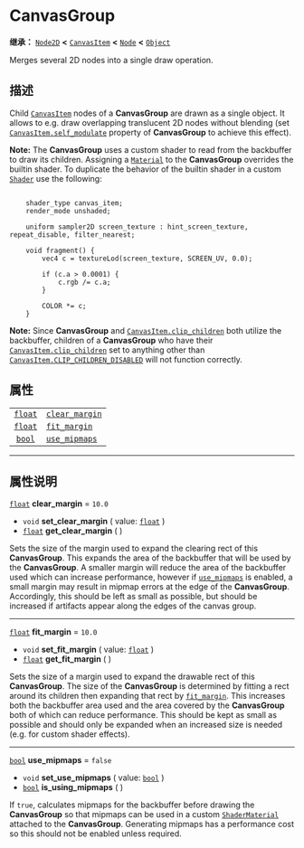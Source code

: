 <!-- ⚠ 请勿编辑本文件 ⚠ -->
<!-- 本文档使用脚本从 WeDot 引擎源码仓库生成。 -->
<!-- 生成脚本：https://github.com/WeDot-Engine/WeDot/tree/master/doc/tools/make_md.py； -->
<!-- 原文件：https://github.com/WeDot-Engine/WeDot/tree/master/doc/classes/CanvasGroup.xml。 -->

<div id="_class_canvasgroup"></div>

# CanvasGroup

**继承：** [`Node2D`](class_node2d.md) **<** [`CanvasItem`](class_canvasitem.md) **<** [`Node`](class_node.md) **<** [`Object`](class_object.md)

Merges several 2D nodes into a single draw operation.

## 描述

Child [`CanvasItem`](class_canvasitem.md) nodes of a **CanvasGroup** are drawn as a single object. It allows to e.g. draw overlapping translucent 2D nodes without blending (set [`CanvasItem.self_modulate`](class_canvasitem.md#class_canvasitem_property_self_modulate) property of **CanvasGroup** to achieve this effect).

 **Note:** The **CanvasGroup** uses a custom shader to read from the backbuffer to draw its children. Assigning a [`Material`](class_material.md) to the **CanvasGroup** overrides the builtin shader. To duplicate the behavior of the builtin shader in a custom [`Shader`](class_shader.md) use the following:

```

    shader_type canvas_item;
    render_mode unshaded;
    
    uniform sampler2D screen_texture : hint_screen_texture, repeat_disable, filter_nearest;
    
    void fragment() {
        vec4 c = textureLod(screen_texture, SCREEN_UV, 0.0);
    
        if (c.a > 0.0001) {
            c.rgb /= c.a;
        }
    
        COLOR *= c;
    }
```

 **Note:** Since **CanvasGroup** and [`CanvasItem.clip_children`](class_canvasitem.md#class_canvasitem_property_clip_children) both utilize the backbuffer, children of a **CanvasGroup** who have their [`CanvasItem.clip_children`](class_canvasitem.md#class_canvasitem_property_clip_children) set to anything other than [`CanvasItem.CLIP_CHILDREN_DISABLED`](class_canvasitem.md#class_canvasitem_constant_clip_children_disabled) will not function correctly.



## 属性

|||
|:-:|:--|
| [`float`](class_float.md) | [`clear_margin`](class_canvasgroup.md#class_canvasgroup_property_clear_margin) | ``10.0``  |
| [`float`](class_float.md) | [`fit_margin`](class_canvasgroup.md#class_canvasgroup_property_fit_margin)     | ``10.0``  |
| [`bool`](class_bool.md)   | [`use_mipmaps`](class_canvasgroup.md#class_canvasgroup_property_use_mipmaps)   | ``false`` |

<!-- rst-class:: classref-section-separator -->

---

## 属性说明

<div id="_class_canvasgroup_property_clear_margin"></div>

[`float`](class_float.md) **clear_margin** = ``10.0`` <div id="class_canvasgroup_property_clear_margin"></div>

- `void` **set_clear_margin** ( value: [`float`](class_float.md) )
- [`float`](class_float.md) **get_clear_margin** ( )

Sets the size of the margin used to expand the clearing rect of this **CanvasGroup**. This expands the area of the backbuffer that will be used by the **CanvasGroup**. A smaller margin will reduce the area of the backbuffer used which can increase performance, however if [`use_mipmaps`](class_canvasgroup.md#class_canvasgroup_property_use_mipmaps) is enabled, a small margin may result in mipmap errors at the edge of the **CanvasGroup**. Accordingly, this should be left as small as possible, but should be increased if artifacts appear along the edges of the canvas group.

<!-- rst-class:: classref-item-separator -->

---

<div id="_class_canvasgroup_property_fit_margin"></div>

[`float`](class_float.md) **fit_margin** = ``10.0`` <div id="class_canvasgroup_property_fit_margin"></div>

- `void` **set_fit_margin** ( value: [`float`](class_float.md) )
- [`float`](class_float.md) **get_fit_margin** ( )

Sets the size of a margin used to expand the drawable rect of this **CanvasGroup**. The size of the **CanvasGroup** is determined by fitting a rect around its children then expanding that rect by [`fit_margin`](class_canvasgroup.md#class_canvasgroup_property_fit_margin). This increases both the backbuffer area used and the area covered by the **CanvasGroup** both of which can reduce performance. This should be kept as small as possible and should only be expanded when an increased size is needed (e.g. for custom shader effects).

<!-- rst-class:: classref-item-separator -->

---

<div id="_class_canvasgroup_property_use_mipmaps"></div>

[`bool`](class_bool.md) **use_mipmaps** = ``false`` <div id="class_canvasgroup_property_use_mipmaps"></div>

- `void` **set_use_mipmaps** ( value: [`bool`](class_bool.md) )
- [`bool`](class_bool.md) **is_using_mipmaps** ( )

If `true`, calculates mipmaps for the backbuffer before drawing the **CanvasGroup** so that mipmaps can be used in a custom [`ShaderMaterial`](class_shadermaterial.md) attached to the **CanvasGroup**. Generating mipmaps has a performance cost so this should not be enabled unless required.

[^virtual]: 本方法通常需要用户覆盖才能生效。
[^const]: 本方法无副作用，不会修改该实例的任何成员变量。
[^vararg]: 本方法除了能接受在此处描述的参数外，还能够继续接受任意数量的参数。
[^constructor]: 本方法用于构造某个类型。
[^static]: 调用本方法无需实例，可直接使用类名进行调用。
[^operator]: 本方法描述的是使用本类型作为左操作数的有效运算符。
[^bitfield]: 这个值是由下列位标志构成位掩码的整数。
[^void]: 无返回值。
